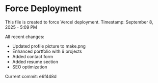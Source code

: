 # Force Deployment

This file is created to force Vercel deployment.
Timestamp: September 8, 2025 - 5:09 PM

All recent changes:
- Updated profile picture to make.png
- Enhanced portfolio with 6 projects
- Added contact form
- Added resume section
- SEO optimization

Current commit: e6f448d
